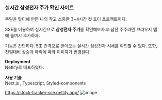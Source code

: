 ### 실시간 삼성전자 주가 확인 사이트

주말을 맞이해 만든 나의 작고 소중한 3~4시간 컷 토이 프로젝트이다.

SSE를 이용하여 실시간으로 **삼성전자 주가**를 확인해보자.🤓
삼전 주주라면 브라우저 탭에 슬며시 추가하자.

기능은 간단하다. 5초 간격으로 받아오는 실시간 삼성전자 시세를 확인할 수 있다. 또한, 전일대비 상승과 하락에 따라 이미지가 변경된다.

**Deployment**  
Netlify로 배포하였다.

**사용 기술**  
Next.js , Typescript, Styled-components

https://stock-tracker-sse.netlify.app/
![image](https://github.com/user-attachments/assets/158dca90-1fca-461e-92c1-2d0deab16251)
